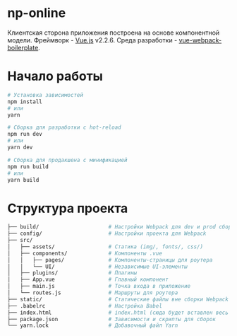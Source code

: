 # np-online

Клиентская сторона приложения построена на основе компонентной модели.
Фреймворк - [Vue.js](https://ru.vuejs.org) v2.2.6.
Среда разработки - [vue-webpack-boilerplate](https://github.com/vuejs-templates/webpack).

# Начало работы

``` bash
# Установка зависимостей
npm install
# или
yarn

# Сборка для разработки с hot-reload
npm run dev
# или
yarn dev

# Сборка для продакшена с минификацией
npm run build
# или
yarn build
```

# Структура проекта

``` bash
├── build/                      # Настройки Webpack для dev и prod сборок
├── config/                     # Настройки проекта для Webpack
├── src/
│   ├── assets/                 # Статика (img/, fonts/, css/)
│   ├── components/             # Компоненты .vue
│   │   ├── pages/              # Компоненты-страницы для роутера
│   │   └── UI/                 # Независимые UI-элементы
│   ├── plugins/                # Плагины
│   ├── App.vue                 # Главный компонент
│   ├── main.js                 # Точка входа в приложение
│   └── routes.js               # Маршруты для роутера
├── static/                     # Статические файлы вне сборки Webpack (папка будет скопирована на продакшен)
├── .babelrc                    # Настройка Babel
├── index.html                  # index.html (сюда будет вставлен весь код при продакшен-сборке)
├── package.json                # Зависимости и скрипты для сборок
└── yarn.lock                   # Добавочный файл Yarn
```
